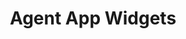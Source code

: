---
title: "Agent App Widgets"
desc: "Load a web page or an application right inside the LiveChat Agent App."
tagline: "Embed your service inside LiveChat Agent App"
color: "#46b776"
type: "extending-user-interface"
menuTitle: Agent App <br/><u>Widgets</u>
compatible: true
hideSearch: true
weight: 2
---